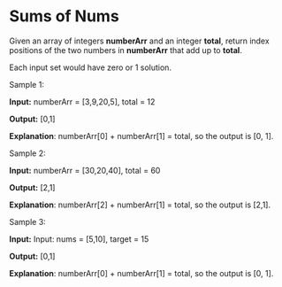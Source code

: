 # Sums of Nums
Given an array of integers __numberArr__ and an integer __total__, return index positions of the two numbers in __numberArr__ that add up to __total__.

Each input set would have zero or 1 solution.


Sample 1:

__Input:__
numberArr = [3,9,20,5], total = 12

__Output:__ [0,1]

__Explanation__: numberArr[0] + numberArr[1] = total, so the output is [0, 1].


Sample 2:

__Input:__
numberArr = [30,20,40], total = 60

__Output:__ [2,1]

__Explanation__: numberArr[2] + numberArr[1] = total, so the output is [2,1].

Sample 3:

__Input:__
Input: nums = [5,10], target = 15

__Output:__ [0,1]

__Explanation__: numberArr[0] + numberArr[1] = total, so the output is [0, 1].